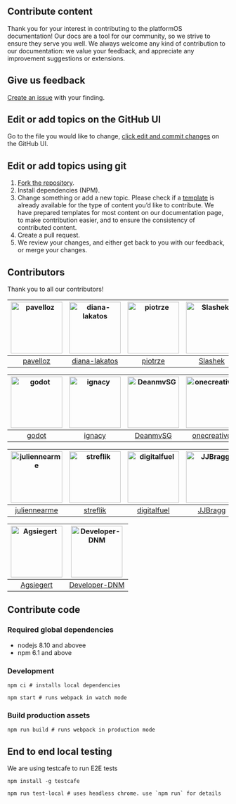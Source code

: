 ## Contribute content

Thank you for your interest in contributing to the platformOS documentation! Our docs are a tool for our community, so we strive to ensure they serve you well. We always welcome any kind of contribution to our documentation: we value your feedback, and appreciate any improvement suggestions or extensions.

## Give us feedback

[Create an issue](https://guides.github.com/features/issues/) with your finding.

## Edit or add topics on the GitHub UI

Go to the file you would like to change, [click edit and commit changes](https://help.github.com/articles/editing-files-in-your-repository/) on the GitHub UI.

## Edit or add topics using git

1. [Fork the repository](https://guides.github.com/activities/forking/).
2. Install dependencies (NPM).
3. Change something or add a new topic. Please check if a [template](/tree/master/marketplace_builder/views/pages/doc-templates) is already available for the type of content you’d like to contribute. We have prepared templates for most content on our documentation page, to make contribution easier, and to ensure the consistency of contributed content.
4. Create a pull request.
5. We review your changes, and either get back to you with our feedback, or merge your changes.

## Contributors

Thank you to all our contributors!

| [<img alt="pavelloz" src="https://avatars1.githubusercontent.com/u/546845?v=4&s=117" width="117">](https://github.com/pavelloz) | [<img alt="diana-lakatos" src="https://avatars0.githubusercontent.com/u/4191691?v=4&s=117" width="117">](https://github.com/diana-lakatos) | [<img alt="piotrze" src="https://avatars0.githubusercontent.com/u/96238?v=4&s=117" width="117">](https://github.com/piotrze) | [<img alt="Slashek" src="https://avatars3.githubusercontent.com/u/30107?v=4&s=117" width="117">](https://github.com/Slashek) | [<img alt="lemingos" src="https://avatars0.githubusercontent.com/u/95296?v=4&s=117" width="117">](https://github.com/lemingos) | [<img alt="kv109" src="https://avatars3.githubusercontent.com/u/399968?v=4&s=117" width="117">](https://github.com/kv109) |
| :-----------------------------------------------------------------------------------------------------------------------------: | :----------------------------------------------------------------------------------------------------------------------------------------: | :--------------------------------------------------------------------------------------------------------------------------: | :--------------------------------------------------------------------------------------------------------------------------: | :----------------------------------------------------------------------------------------------------------------------------: | :-----------------------------------------------------------------------------------------------------------------------: |
|                                             [pavelloz](https://github.com/pavelloz)                                             |                                             [diana-lakatos](https://github.com/diana-lakatos)                                              |                                            [piotrze](https://github.com/piotrze)                                             |                                            [Slashek](https://github.com/Slashek)                                             |                                            [lemingos](https://github.com/lemingos)                                             |                                             [kv109](https://github.com/kv109)                                             |

| [<img alt="godot" src="https://avatars0.githubusercontent.com/u/150861?v=4&s=117" width="117">](https://github.com/godot) | [<img alt="ignacy" src="https://avatars2.githubusercontent.com/u/25693?v=4&s=117" width="117">](https://github.com/ignacy) | [<img alt="DeanmvSG" src="https://avatars1.githubusercontent.com/u/15265711?v=4&s=117" width="117">](https://github.com/DeanmvSG) | [<img alt="onecreative" src="https://avatars0.githubusercontent.com/u/3567277?v=4&s=117" width="117">](https://github.com/onecreative) | [<img alt="chrisdanek" src="https://avatars1.githubusercontent.com/u/1758834?v=4&s=117" width="117">](https://github.com/chrisdanek) | [<img alt="kubaugustyn" src="https://avatars1.githubusercontent.com/u/1313115?v=4&s=117" width="117">](https://github.com/kubaugustyn) |
| :-----------------------------------------------------------------------------------------------------------------------: | :------------------------------------------------------------------------------------------------------------------------: | :-------------------------------------------------------------------------------------------------------------------------------: | :------------------------------------------------------------------------------------------------------------------------------------: | :----------------------------------------------------------------------------------------------------------------------------------: | :------------------------------------------------------------------------------------------------------------------------------------: |
|                                             [godot](https://github.com/godot)                                             |                                            [ignacy](https://github.com/ignacy)                                             |                                              [DeanmvSG](https://github.com/DeanmvSG)                                              |                                             [onecreative](https://github.com/onecreative)                                              |                                             [chrisdanek](https://github.com/chrisdanek)                                              |                                             [kubaugustyn](https://github.com/kubaugustyn)                                              |

| [<img alt="juliennearme" src="https://avatars1.githubusercontent.com/u/12803644?v=4&s=117" width="117">](https://github.com/juliennearme) | [<img alt="streflik" src="https://avatars2.githubusercontent.com/u/87532?v=4&s=117" width="117">](https://github.com/streflik) | [<img alt="digitalfuel" src="https://avatars3.githubusercontent.com/u/10215670?v=4&s=117" width="117">](https://github.com/digitalfuel) | [<img alt="JJBragg" src="https://avatars1.githubusercontent.com/u/31246057?v=4&s=117" width="117">](https://github.com/JJBragg) | [<img alt="mjaneczek" src="https://avatars3.githubusercontent.com/u/3797771?v=4&s=117" width="117">](https://github.com/mjaneczek) | [<img alt="andrei" src="https://avatars2.githubusercontent.com/u/7224?v=4&s=117" width="117">](https://github.com/andrei) |
| :---------------------------------------------------------------------------------------------------------------------------------------: | :----------------------------------------------------------------------------------------------------------------------------: | :-------------------------------------------------------------------------------------------------------------------------------------: | :-----------------------------------------------------------------------------------------------------------------------------: | :--------------------------------------------------------------------------------------------------------------------------------: | :-----------------------------------------------------------------------------------------------------------------------: |
|                                              [juliennearme](https://github.com/juliennearme)                                              |                                            [streflik](https://github.com/streflik)                                             |                                              [digitalfuel](https://github.com/digitalfuel)                                              |                                              [JJBragg](https://github.com/JJBragg)                                              |                                             [mjaneczek](https://github.com/mjaneczek)                                              |                                            [andrei](https://github.com/andrei)                                            |

| [<img alt="Agsiegert" src="https://avatars1.githubusercontent.com/u/4143205?v=4&s=117" width="117">](https://github.com/Agsiegert) | [<img alt="Developer-DNM" src="https://avatars1.githubusercontent.com/u/1714812?v=4&s=117" width="117">](https://github.com/Developer-DNM) |
| :--------------------------------------------------------------------------------------------------------------------------------: | :----------------------------------------------------------------------------------------------------------------------------------------: |
|                                             [Agsiegert](https://github.com/Agsiegert)                                              |                                             [Developer-DNM](https://github.com/Developer-DNM)                                              |

<!--
  How to update this list?

  npm i -g github-contributors-list

  githubcontrib --owner mdyd-dev --repo nearme-documentation --cols 6 --showlogin --sortOrder desc
-->

## Contribute code

### Required global dependencies

- nodejs 8.10 and abovee
- npm 6.1 and above

### Development

    npm ci # installs local dependencies

    npm start # runs webpack in watch mode

### Build production assets

    npm run build # runs webpack in production mode

## End to end local testing

We are using testcafe to run E2E tests

    npm install -g testcafe

    npm run test-local # uses headless chrome. use `npm run` for details
